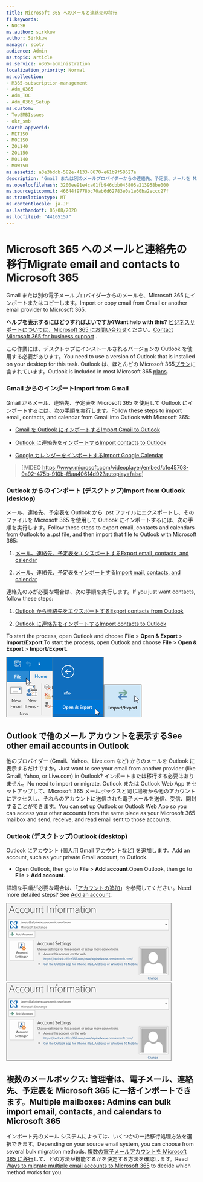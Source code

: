 ```yaml
---
title: Microsoft 365 へのメールと連絡先の移行
f1.keywords:
- NOCSH
ms.author: sirkkuw
author: Sirkkuw
manager: scotv
audience: Admin
ms.topic: article
ms.service: o365-administration
localization_priority: Normal
ms.collection:
- M365-subscription-management
- Adm_O365
- Adm_TOC
- Adm_O365_Setup
ms.custom:
- TopSMBIssues
- okr_smb
search.appverid:
- MET150
- MOE150
- ZOL140
- ZOL150
- MOL140
- MOW150
ms.assetid: a3e3bddb-582e-4133-8670-e61b9f58627e
description: 'Gmail または別のメールプロバイダーからの連絡先、予定表、メールを Microsoft 365 にインポートする方法について説明します。 '
ms.openlocfilehash: 3200ee91e4ca01fb946cbb045805a213958be000
ms.sourcegitcommit: 46644f9778bc70ab6d62783e0a1e60ba2eccc27f
ms.translationtype: MT
ms.contentlocale: ja-JP
ms.lasthandoff: 05/08/2020
ms.locfileid: "44165157"
---
```

# <a name="migrate-email-and-contacts-to-microsoft-365"></a><span data-ttu-id="d9916-103">Microsoft 365 へのメールと連絡先の移行</span><span class="sxs-lookup"><span data-stu-id="d9916-103">Migrate email and contacts to Microsoft 365</span></span>

<span data-ttu-id="d9916-104">Gmail または別の電子メールプロバイダーからのメールを、Microsoft 365 にインポートまたはコピーします。</span><span class="sxs-lookup"><span data-stu-id="d9916-104">Import or copy email from Gmail or another email provider to Microsoft 365.</span></span>
  
 <span data-ttu-id="d9916-105">**ヘルプを表示するにはどうすればよいですか?**</span><span class="sxs-lookup"><span data-stu-id="d9916-105">**Want help with this?**</span></span>  <span data-ttu-id="d9916-106">[ビジネスサポートについては、Microsoft 365 にお問い合わせ](../contact-support-for-business-products.md)ください。</span><span class="sxs-lookup"><span data-stu-id="d9916-106">[Contact Microsoft 365 for business support](../contact-support-for-business-products.md) .</span></span> 
  
<span data-ttu-id="d9916-107">この作業には、デスクトップにインストールされるバージョンの Outlook を使用する必要があります。</span><span class="sxs-lookup"><span data-stu-id="d9916-107">You need to use a version of Outlook that is installed on your desktop for this task.</span></span> <span data-ttu-id="d9916-108">Outlook は、ほとんどの Microsoft 365[プラン](https://go.microsoft.com/fwlink/p/?LinkId=723731)に含まれています。</span><span class="sxs-lookup"><span data-stu-id="d9916-108">Outlook is included in most Microsoft 365 [plans](https://go.microsoft.com/fwlink/p/?LinkId=723731).</span></span>
  
### <a name="import-from-gmail"></a><span data-ttu-id="d9916-109">Gmail からのインポート</span><span class="sxs-lookup"><span data-stu-id="d9916-109">Import from Gmail</span></span>

<span data-ttu-id="d9916-110">Gmail からメール、連絡先、予定表を Microsoft 365 を使用して Outlook にインポートするには、次の手順を実行します。</span><span class="sxs-lookup"><span data-stu-id="d9916-110">Follow these steps to import email, contacts, and calendar from Gmail into Outlook with Microsoft 365:</span></span>
  
- [<span data-ttu-id="d9916-111">Gmail を Outlook にインポートする</span><span class="sxs-lookup"><span data-stu-id="d9916-111">Import Gmail to Outlook</span></span>](https://support.office.com/article/20fdb8f2-fed8-4b14-baf0-bf04b9c44bf7.aspx)
    
- [<span data-ttu-id="d9916-112">Outlook に連絡先をインポートする</span><span class="sxs-lookup"><span data-stu-id="d9916-112">Import contacts to Outlook</span></span>](https://support.office.com/article/bb796340-b58a-46c1-90c7-b549b8f3c5f8.aspx)
    
- [<span data-ttu-id="d9916-113">Google カレンダーをインポートする</span><span class="sxs-lookup"><span data-stu-id="d9916-113">Import Google Calendar</span></span>](https://support.office.com/article/098ed60c-936b-41fb-83d6-7e3786437330)
    
> [!VIDEO https://www.microsoft.com/videoplayer/embed/c1e45708-9a92-475b-910b-f5aa40614d92?autoplay=false]
  
### <a name="import-from-outlook-desktop"></a><span data-ttu-id="d9916-114">Outlook からのインポート (デスクトップ)</span><span class="sxs-lookup"><span data-stu-id="d9916-114">Import from Outlook (desktop)</span></span>

<span data-ttu-id="d9916-115">メール、連絡先、予定表を Outlook から .pst ファイルにエクスポートし、そのファイルを Microsoft 365 を使用して Outlook にインポートするには、次の手順を実行します。</span><span class="sxs-lookup"><span data-stu-id="d9916-115">Follow these steps to export email, contacts and calendars from Outlook to a .pst file, and then import that file to Outlook with Microsoft 365:</span></span>
  
1. [<span data-ttu-id="d9916-116">メール、連絡先、予定表をエクスポートする</span><span class="sxs-lookup"><span data-stu-id="d9916-116">Export email, contacts, and calendar</span></span>](https://support.office.com/article/14252b52-3075-4e9b-be4e-ff9ef1068f91)
    
2. [<span data-ttu-id="d9916-117">メール、連絡先、予定表をインポートする</span><span class="sxs-lookup"><span data-stu-id="d9916-117">Import mail, contacts, and calendar</span></span>](https://support.office.com/article/431a8e9a-f99f-4d5f-ae48-ded54b3440ac)
    
<span data-ttu-id="d9916-118">連絡先のみが必要な場合は、次の手順を実行します。</span><span class="sxs-lookup"><span data-stu-id="d9916-118">If you just want contacts, follow these steps:</span></span>
  
1. [<span data-ttu-id="d9916-119">Outlook から連絡先をエクスポートする</span><span class="sxs-lookup"><span data-stu-id="d9916-119">Export contacts from Outlook</span></span>](https://support.office.com/article/10f09abd-643c-4495-bb80-543714eca73f.aspx)
    
2. [<span data-ttu-id="d9916-120">Outlook に連絡先をインポートする</span><span class="sxs-lookup"><span data-stu-id="d9916-120">Import contacts to Outlook</span></span>](https://support.office.com/article/bb796340-b58a-46c1-90c7-b549b8f3c5f8.aspx)
    
<span data-ttu-id="d9916-121">To start the process, open Outlook and choose **File** \> **Open &amp; Export** \> **Import/Export**.</span><span class="sxs-lookup"><span data-stu-id="d9916-121">To start the process, open Outlook and choose **File** \> **Open &amp; Export** \> **Import/Export**.</span></span>
  
![Outlook 2016 の [ファイル] メニュー](../../media/2f1c39a5-177e-4052-9dd8-90c0d140be2c.png)![Outlook &amp; 2016 で [エクスポート] コマンドを開く](../../media/eecab6df-c372-45b1-8a8a-2f6d7af0dd68.png)![Outlook 2016 の [インポート/エクスポート] ボタン](../../media/ed90ae47-20db-4be1-b0c0-826008432c6e.png)
  
## <a name="see-other-email-accounts-in-outlook"></a><span data-ttu-id="d9916-125">Outlook で他のメール アカウントを表示する</span><span class="sxs-lookup"><span data-stu-id="d9916-125">See other email accounts in Outlook</span></span>

<span data-ttu-id="d9916-126">他のプロバイダー (Gmail、Yahoo、Live.com など) からのメールを Outlook に表示するだけですか。</span><span class="sxs-lookup"><span data-stu-id="d9916-126">Just want to see your email from another provider (like Gmail, Yahoo, or Live.com) in Outlook?</span></span> <span data-ttu-id="d9916-127">インポートまたは移行する必要はありません。</span><span class="sxs-lookup"><span data-stu-id="d9916-127">No need to import or migrate.</span></span> <span data-ttu-id="d9916-128">Outlook または Outlook Web App をセットアップして、Microsoft 365 メールボックスと同じ場所から他のアカウントにアクセスし、それらのアカウントに送信された電子メールを送信、受信、開封することができます。</span><span class="sxs-lookup"><span data-stu-id="d9916-128">You can set up Outlook or Outlook Web App so you can access your other accounts from the same place as your Microsoft 365 mailbox and send, receive, and read email sent to those accounts.</span></span>
  
### <a name="outlook-desktop"></a><span data-ttu-id="d9916-129">Outlook (デスクトップ)</span><span class="sxs-lookup"><span data-stu-id="d9916-129">Outlook (desktop)</span></span>

<span data-ttu-id="d9916-130">Outlook にアカウント (個人用 Gmail アカウントなど) を追加します。</span><span class="sxs-lookup"><span data-stu-id="d9916-130">Add an account, such as your private Gmail account, to Outlook.</span></span>
  
- <span data-ttu-id="d9916-131">Open Outlook, then go to **File** \> **Add account**.</span><span class="sxs-lookup"><span data-stu-id="d9916-131">Open Outlook, then go to **File** \> **Add account**.</span></span>
    
<span data-ttu-id="d9916-p104">詳細な手順が必要な場合は、「[アカウントの追加](https://support.office.com/article/6e27792a-9267-4aa4-8bb6-c84ef146101b)」を参照してください。</span><span class="sxs-lookup"><span data-stu-id="d9916-p104">Need more detailed steps? See [Add an account](https://support.office.com/article/6e27792a-9267-4aa4-8bb6-c84ef146101b).</span></span>
  
<span data-ttu-id="d9916-134">[![Screenshot showing Outlook account information page in the backstage view.](../../media/6a7fa106-1077-4351-9fe2-8eb00918b40a.png)](https://support.office.com/article/6e27792a-9267-4aa4-8bb6-c84ef146101b.aspx)</span><span class="sxs-lookup"><span data-stu-id="d9916-134">[![Screenshot showing Outlook account information page in the backstage view.](../../media/6a7fa106-1077-4351-9fe2-8eb00918b40a.png)](https://support.office.com/article/6e27792a-9267-4aa4-8bb6-c84ef146101b.aspx)</span></span>
  
## <a name="multiple-mailboxes-admins-can-bulk-import-email-contacts-and-calendars-to-microsoft-365"></a><span data-ttu-id="d9916-135">複数のメールボックス: 管理者は、電子メール、連絡先、予定表を Microsoft 365 に一括インポートできます。</span><span class="sxs-lookup"><span data-stu-id="d9916-135">Multiple mailboxes: Admins can bulk import email, contacts, and calendars to Microsoft 365</span></span>

<span data-ttu-id="d9916-136">インポート元のメール システムによっては、いくつかの一括移行処理方法を選択できます。</span><span class="sxs-lookup"><span data-stu-id="d9916-136">Depending on your source email system, you can choose from several bulk migration methods.</span></span> <span data-ttu-id="d9916-137">[複数の電子メールアカウントを Microsoft 365 に移行](https://docs.microsoft.com/Exchange/mailbox-migration/mailbox-migration)して、どの方法が機能するかを決定する方法を確認します。</span><span class="sxs-lookup"><span data-stu-id="d9916-137">Read [Ways to migrate multiple email accounts to Microsoft 365](https://docs.microsoft.com/Exchange/mailbox-migration/mailbox-migration) to decide which method works for you.</span></span> 
  

